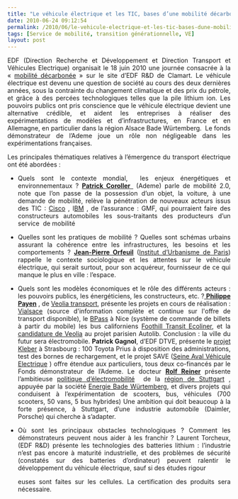 ```yaml
---
title: "Le véhicule électrique et les TIC, bases d’une mobilité décarbonée ? Une journée d’EDF"
date: 2010-06-24 09:12:54
permalink: /2010/06/le-vehicule-electrique-et-les-tic-bases-dune-mobilite-decarbonee-une-journee-dedf.html
tags: [Service de mobilité, transition générationnelle, VE]
layout: post
---
```


<p style="text-align: justify"><span>EDF (Direction Recherche et Développement et Direction Transport et Véhicules Electrique) organisait le 18 juin 2010 une journée consacrée à la « <span><a href="http://innovation.edf.com/recherche-et-communaute-scientifique/actualites-et-evenements/tous-les-evenements/le-printemps-de-la-recherche-80766.html" target="_blank">mobilité décarbonée</a></span> » sur le site d’EDF R&D de Clamart. Le véhicule électrique est devenu une question de société au cours des deux dernières années, sous la contrainte du changement climatique et des prix du pétrole, et grâce à des percées technologiques telles que la pile lithium ion. Les pouvoirs publics ont pris conscience que le véhicule électrique devient une alternative crédible, et aident les entreprises à réaliser des expérimentations de modèles et d’infrastructures, en France et en Allemagne, en particulier dans la région Alsace Bade Würtemberg.<span>  </span>Le fonds démonstrateur de l’Ademe joue un rôle non négligeable dans les expérimentations françaises.</span></p> <p style="text-align: justify"><span> </span></p>  <!--more-->  <p align="justify" class="MsoNormal"><span>Les principales thématiques relatives à l’émergence du transport électrique ont été abordées :</span></p> <ul type="disc"> <li class="MsoNormal"> <div style="text-align: justify"><span>Quels sont le contexte mondial,<span>  </span>les enjeux énergétiques et environnementaux ? <strong><a href="http://www.podcast.tv/video-episodes/bio-graphie-patrick-coroller-9968080.html"><span>Patrick Coroller </span></a><span> </span></strong>(Ademe) parle de mobilité 2.0, note que l’on passe de la possession d’un objet, la voiture, à une demande de mobilité, relève la pénétration de nouveaux acteurs issus des TIC : <a href="http://www.electron-economy.org/article-31754598.html"><span>Cisco</span></a> , I<a href="http://www.ibm.com/smarterplanet/us/en/smart_grid/article/electric_cars.html?sa_campaign=message/leaf1/corp/smarterplanet/electriccar"><span>BM</span></a> , de l’assurance : GMF, qui pourraient faire des constructeurs automobiles les sous-traitants des producteurs d’un service <span> </span>de mobilité</span></div></li> </ul> <ul type="disc"> <li class="MsoNormal"> <div style="text-align: justify"><span>Quelles sont les pratiques de mobilité ? Quelles sont schémas urbains assurant la cohérence entre les infrastructures, les besoins et les comportements ? <strong><a href="http://urbanisme.u-pec.fr/presentation/enseignants/jean-pierre-orfeuil-249707.kjsp"><span>Jean-Pierre Orfeuil</span></a></strong> (<a href="http://urbanisme.u-pec.fr/"><span>Institut d’Urbanisme de Paris</span></a>) rappelle le contexte sociologique et les attentes sur le véhicule électrique, qui serait surtout, pour son acquéreur, fournisseur de ce qui manque le plus en ville : l’espace.</span></div></li> </ul> <ul type="disc"> <li class="MsoNormal"> <div style="text-align: justify"><span>Quels sont les modèles économiques et le rôle des différents acteurs : les pouvoirs publics, les énergéticiens, les constructeurs, etc. ?<a href="http://www.tivipro.tv/chaine_sshome.php?id=1803376"><span> <strong>Philippe Payen</strong></span></a> , de <a href="http://www.veolia-transport.com/fr/"><span>Veolia transport</span></a>, présente les projets en cours de réalisation : <a href="http://www.vialsace.eu/"><span>Vialsace</span></a></span><span> (source d'information complète et continue sur l'offre de transport disponible), le <a href="http://www.veolia.com/fr/medias/dossiers/billettique-telephone.htm"><span>BPass</span></a> à Nice (système de commande de billets à partir du mobile) les bus californiens <a href="http://www.veolia-transport.com/fr/medias/zoom/foothill-transit.htm"><span>Foothill Transit Ecoliner</span></a>, et la <a href="http://www.viadeo.com/fr/profile/nicolas.ledouarec"><span>candidature de Veolia</span></a> au projet parisien Autolib. Conclusion : la ville du futur sera électromobile. <strong>Patrick Gagnol</strong>, d’EDF DTVE, présente le <a href="https://gabrielplassat.github.io/transportsdufutur/wp-content/uploads/sites/6/2010/06/projet_pilote_transfrontalier_final.pdf"><span>projet Kleber</span></a> à Strasbourg : 100 Toyota Prius à disposition des administrations, test des bornes de rechargement, et le projet SAVE (<a href="http://www.developpement-durable.gouv.fr/Experimentation-Seine-Aval.html"><span>Seine Aval Véhicule Electrique</span></a> ) offre étendue aux particuliers, tous deux co-financés par le Fonds démonstrateur de l’Ademe. Le docteur <strong><a href="mailto:Rolf.reiner@region-stuttgart.de"><span>Rolf Reiner</span></a></strong> présente l’ambitieuse <a href="http://blog.mercedes-benz-passion.com/2010/06/%25E2%2580%259Ee-mobility-baden-wurttemberg%25E2%2580%259C-startet-daimler-und-enbw-vorreiter-fur-emissionsfreie-mobilitat/"><span>politique d’électromobilité</span></a> <span> </span>de la <a href="http://www.region-stuttgart.de/"><span>région de Stuttgart</span></a> , appuyée par la société <a href="http://www.enbw.com/content/en/index.jsp"><span>Energie Bade Würtemberg</span></a>, et divers projets qui conduisent à l’expérimentation de scooters, bus, véhicules (700 scooters, 50 vans, 5 bus hybrides) Une ambition qui doit beaucoup à la forte présence, à Stuttgart, d’une industrie automobile (Daimler, Porsche) qui cherche à s’adapter.</span></div></li> </ul> <ul type="disc"> <li class="MsoNormal"> <div style="text-align: justify"><span>Où sont les principaux obstacles technologiques ? Comment les démonstrateurs peuvent nous aider à les franchir ? Laurent Torcheux, (EDF R&D) présente les technologies des batteries lithium : l’industrie n’est pas encore à maturité industrielle, et des problèmes de sécurité (constatés sur des batteries d’ordinateur) peuvent ralentir le développement du véhicule électrique, sauf si des études rigour

euses sont faites sur les cellules. La certification des produits sera nécessaire.</span></div></li> </ul>
